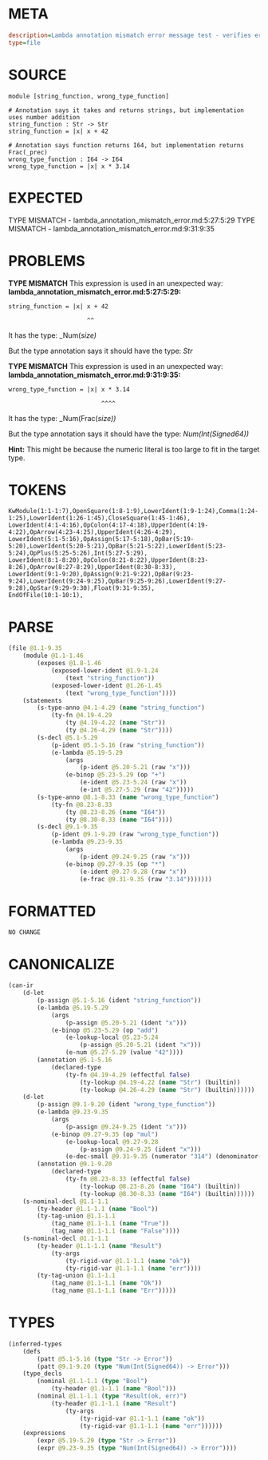 # META
~~~ini
description=Lambda annotation mismatch error message test - verifies error messages assume annotation is correct and implementation is wrong
type=file
~~~
# SOURCE
~~~roc
module [string_function, wrong_type_function]

# Annotation says it takes and returns strings, but implementation uses number addition
string_function : Str -> Str
string_function = |x| x + 42

# Annotation says function returns I64, but implementation returns Frac(_prec)
wrong_type_function : I64 -> I64
wrong_type_function = |x| x * 3.14
~~~
# EXPECTED
TYPE MISMATCH - lambda_annotation_mismatch_error.md:5:27:5:29
TYPE MISMATCH - lambda_annotation_mismatch_error.md:9:31:9:35
# PROBLEMS
**TYPE MISMATCH**
This expression is used in an unexpected way:
**lambda_annotation_mismatch_error.md:5:27:5:29:**
```roc
string_function = |x| x + 42
```
                          ^^

It has the type:
    _Num(_size)_

But the type annotation says it should have the type:
    _Str_

**TYPE MISMATCH**
This expression is used in an unexpected way:
**lambda_annotation_mismatch_error.md:9:31:9:35:**
```roc
wrong_type_function = |x| x * 3.14
```
                              ^^^^

It has the type:
    _Num(Frac(_size))_

But the type annotation says it should have the type:
    _Num(Int(Signed64))_

**Hint:** This might be because the numeric literal is too large to fit in the target type.

# TOKENS
~~~zig
KwModule(1:1-1:7),OpenSquare(1:8-1:9),LowerIdent(1:9-1:24),Comma(1:24-1:25),LowerIdent(1:26-1:45),CloseSquare(1:45-1:46),
LowerIdent(4:1-4:16),OpColon(4:17-4:18),UpperIdent(4:19-4:22),OpArrow(4:23-4:25),UpperIdent(4:26-4:29),
LowerIdent(5:1-5:16),OpAssign(5:17-5:18),OpBar(5:19-5:20),LowerIdent(5:20-5:21),OpBar(5:21-5:22),LowerIdent(5:23-5:24),OpPlus(5:25-5:26),Int(5:27-5:29),
LowerIdent(8:1-8:20),OpColon(8:21-8:22),UpperIdent(8:23-8:26),OpArrow(8:27-8:29),UpperIdent(8:30-8:33),
LowerIdent(9:1-9:20),OpAssign(9:21-9:22),OpBar(9:23-9:24),LowerIdent(9:24-9:25),OpBar(9:25-9:26),LowerIdent(9:27-9:28),OpStar(9:29-9:30),Float(9:31-9:35),
EndOfFile(10:1-10:1),
~~~
# PARSE
~~~clojure
(file @1.1-9.35
	(module @1.1-1.46
		(exposes @1.8-1.46
			(exposed-lower-ident @1.9-1.24
				(text "string_function"))
			(exposed-lower-ident @1.26-1.45
				(text "wrong_type_function"))))
	(statements
		(s-type-anno @4.1-4.29 (name "string_function")
			(ty-fn @4.19-4.29
				(ty @4.19-4.22 (name "Str"))
				(ty @4.26-4.29 (name "Str"))))
		(s-decl @5.1-5.29
			(p-ident @5.1-5.16 (raw "string_function"))
			(e-lambda @5.19-5.29
				(args
					(p-ident @5.20-5.21 (raw "x")))
				(e-binop @5.23-5.29 (op "+")
					(e-ident @5.23-5.24 (raw "x"))
					(e-int @5.27-5.29 (raw "42")))))
		(s-type-anno @8.1-8.33 (name "wrong_type_function")
			(ty-fn @8.23-8.33
				(ty @8.23-8.26 (name "I64"))
				(ty @8.30-8.33 (name "I64"))))
		(s-decl @9.1-9.35
			(p-ident @9.1-9.20 (raw "wrong_type_function"))
			(e-lambda @9.23-9.35
				(args
					(p-ident @9.24-9.25 (raw "x")))
				(e-binop @9.27-9.35 (op "*")
					(e-ident @9.27-9.28 (raw "x"))
					(e-frac @9.31-9.35 (raw "3.14")))))))
~~~
# FORMATTED
~~~roc
NO CHANGE
~~~
# CANONICALIZE
~~~clojure
(can-ir
	(d-let
		(p-assign @5.1-5.16 (ident "string_function"))
		(e-lambda @5.19-5.29
			(args
				(p-assign @5.20-5.21 (ident "x")))
			(e-binop @5.23-5.29 (op "add")
				(e-lookup-local @5.23-5.24
					(p-assign @5.20-5.21 (ident "x")))
				(e-num @5.27-5.29 (value "42"))))
		(annotation @5.1-5.16
			(declared-type
				(ty-fn @4.19-4.29 (effectful false)
					(ty-lookup @4.19-4.22 (name "Str") (builtin))
					(ty-lookup @4.26-4.29 (name "Str") (builtin))))))
	(d-let
		(p-assign @9.1-9.20 (ident "wrong_type_function"))
		(e-lambda @9.23-9.35
			(args
				(p-assign @9.24-9.25 (ident "x")))
			(e-binop @9.27-9.35 (op "mul")
				(e-lookup-local @9.27-9.28
					(p-assign @9.24-9.25 (ident "x")))
				(e-dec-small @9.31-9.35 (numerator "314") (denominator-power-of-ten "2") (value "3.14"))))
		(annotation @9.1-9.20
			(declared-type
				(ty-fn @8.23-8.33 (effectful false)
					(ty-lookup @8.23-8.26 (name "I64") (builtin))
					(ty-lookup @8.30-8.33 (name "I64") (builtin))))))
	(s-nominal-decl @1.1-1.1
		(ty-header @1.1-1.1 (name "Bool"))
		(ty-tag-union @1.1-1.1
			(tag_name @1.1-1.1 (name "True"))
			(tag_name @1.1-1.1 (name "False"))))
	(s-nominal-decl @1.1-1.1
		(ty-header @1.1-1.1 (name "Result")
			(ty-args
				(ty-rigid-var @1.1-1.1 (name "ok"))
				(ty-rigid-var @1.1-1.1 (name "err"))))
		(ty-tag-union @1.1-1.1
			(tag_name @1.1-1.1 (name "Ok"))
			(tag_name @1.1-1.1 (name "Err")))))
~~~
# TYPES
~~~clojure
(inferred-types
	(defs
		(patt @5.1-5.16 (type "Str -> Error"))
		(patt @9.1-9.20 (type "Num(Int(Signed64)) -> Error")))
	(type_decls
		(nominal @1.1-1.1 (type "Bool")
			(ty-header @1.1-1.1 (name "Bool")))
		(nominal @1.1-1.1 (type "Result(ok, err)")
			(ty-header @1.1-1.1 (name "Result")
				(ty-args
					(ty-rigid-var @1.1-1.1 (name "ok"))
					(ty-rigid-var @1.1-1.1 (name "err"))))))
	(expressions
		(expr @5.19-5.29 (type "Str -> Error"))
		(expr @9.23-9.35 (type "Num(Int(Signed64)) -> Error"))))
~~~
